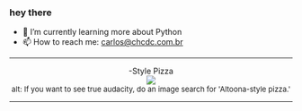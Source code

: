 ### hey there 

- :seedling: I’m currently learning more about Python
- :mailbox: How to reach me: carlos@chcdc.com.br


---


<!-- xkcd -->
<p align="center"><City>-Style Pizza</br><img src=https://imgs.xkcd.com/comics/city_style_pizza.png></br><font size =2>alt: If you want to see true audacity, do an image search for 'Altoona-style pizza.'</br></font></p></table></p> 


<!-- xkcd -->
---
